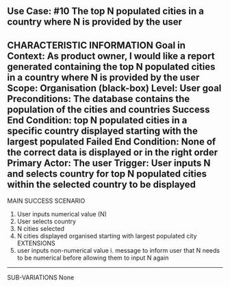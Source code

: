 Use Case: #10 The top N populated cities in a country where N is provided by the user
--------------------------------------------------
CHARACTERISTIC INFORMATION
Goal in Context: As product owner, I would like a report generated containing the top N populated cities in a country where N is provided by the user
Scope: Organisation (black-box)
Level: User goal
Preconditions: The database contains the population of the cities and countries
Success End Condition: top N populated cities in a specific country displayed starting with the largest populated
Failed End Condition: None of the correct data is displayed or in the right order
Primary Actor: The user
Trigger: User inputs N and selects country for top N populated cities within the selected country to be displayed
----------------------------------------
MAIN SUCCESS SCENARIO
1. User inputs numerical value (N)
2. User selects country
3. N cities selected
4. N cities displayed organised starting with largest populated city
EXTENSIONS
1. user inputs non-numerical value
    i. message to inform user that N needs to be numerical before allowing them to input N again
--------------------
SUB-VARIATIONS
None
